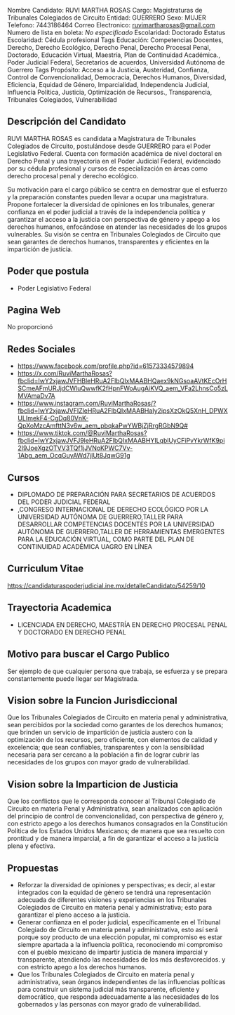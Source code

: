 Nombre Candidato: RUVI MARTHA ROSAS
Cargo: Magistraturas de Tribunales Colegiados de Circuito
Entidad: GUERRERO
Sexo: MUJER
Telefono: 7443186464
Correo Electronico: ruvimartharosas@gmail.com
Numero de lista en boleta: *No especificado*
Escolaridad: Doctorado
Estatus Escolaridad: Cédula profesional
Tags Educación: Competencias Docentes, Derecho, Derecho Ecológico, Derecho Penal, Derecho Procesal Penal, Doctorado, Educación Virtual, Maestría, Plan de Continuidad Académica., Poder Judicial Federal, Secretarios de acuerdos, Universidad Autónoma de Guerrero
Tags Propósito: Acceso a la Justicia, Austeridad, Confianza, Control de Convencionalidad, Democracia, Derechos Humanos, Diversidad, Eficiencia, Equidad de Género, Imparcialidad, Independencia Judicial, Influencia Política, Justicia, Optimización de Recursos., Transparencia, Tribunales Colegiados, Vulnerabilidad


## Descripción del Candidato 

RUVI MARTHA ROSAS es candidata a Magistratura de Tribunales Colegiados de Circuito, postulándose desde GUERRERO para el Poder Legislativo Federal. Cuenta con formación académica de nivel doctoral en Derecho Penal y una trayectoria en el Poder Judicial Federal, evidenciado por su cédula profesional y cursos de especialización en áreas como derecho procesal penal y derecho ecológico.

Su motivación para el cargo público se centra en demostrar que el esfuerzo y la preparación constantes pueden llevar a ocupar una magistratura.  Propone fortalecer la diversidad de opiniones en los tribunales, generar confianza en el poder judicial a través de la independencia política y garantizar el acceso a la justicia con perspectiva de género y apego a los derechos humanos, enfocándose en atender las necesidades de los grupos vulnerables.  Su visión se centra en Tribunales Colegiados de Circuito que sean garantes de derechos humanos, transparentes y eficientes en la impartición de justicia.


## Poder que postula

- Poder Legislativo Federal


## Pagina Web

No proporcionó


## Redes Sociales

- https://www.facebook.com/profile.php?id=61573334579894
- https://x.com/RuviMarthaRosas?fbclid=IwY2xjawJVFHBleHRuA2FlbQIxMAABHQaex9kNGsoaAVtKEcOrHSCmeAFmURJjdCWluQwwfK2fHpnFWoAugAiKVQ_aem_VFa2LhnsCo5zLMVAmaDv7A
- https://www.instagram.com/RuviMarthaRosas/?fbclid=IwY2xjawJVFIZleHRuA2FlbQIxMAABHaIy2ipsXzOkQ5XnH_DPWXULImekF4-CgDq80VnK-QpXoMzcAmfttN3v6w_aem_pbqkaPwYWBjZjRrgRGbN9Q#
- https://www.tiktok.com/@RuviMarthaRosas?fbclid=IwY2xjawJVFJ9leHRuA2FlbQIxMAABHYILqblUyCFiPvYkrWfK9pi2I9JoeXgzOTVV3TQf1jJVNoKPWC7Vv-1Abg_aem_OcqGuyAWd7jlUt8JqwG91g


## Cursos

- DIPLOMADO DE PREPARACIÓN PARA SECRETARIOS DE ACUERDOS DEL PODER JUDICIAL FEDERAL
- ,CONGRESO INTERNACIONAL DE DERECHO ECOLÓGICO POR LA UNIVERSIDAD AUTÓNOMA DE GUERRERO,TALLER PARA DESARROLLAR COMPETENCIAS DOCENTES POR LA UNIVERSIDAD AUTÓNOMA DE GUERRERO,TALLER DE HERRAMIENTAS EMERGENTES PARA LA EDUCACIÓN VIRTUAL, COMO PARTE DEL PLAN DE CONTINUIDAD ACADÉMICA UAGRO EN LÍNEA


## Curriculum Vitae

https://candidaturaspoderjudicial.ine.mx/detalleCandidato/54259/10


## Trayectoria Academica

- LICENCIADA EN DERECHO, MAESTRÍA EN DERECHO PROCESAL PENAL Y DOCTORADO EN DERECHO PENAL


## Motivo para buscar el Cargo Publico

Ser ejemplo de que cualquier persona que trabaja, se esfuerza y se prepara constantemente puede llegar ser Magistrada.


## Vision sobre la Funcion Jurisdiccional

Que los Tribunales Colegiados de Circuito en materia penal y administrativa, sean percibidos por la sociedad como garantes de los derechos humanos; que brinden un servicio de impartición de justicia austero con la optimización de los recursos, pero eficiente, con elementos de calidad y excelencia; que sean confiables, transparentes y con la sensibilidad necesaria para ser cercano a la población a fin de lograr cubrir las necesidades de los grupos con mayor grado de vulnerabilidad.


## Vision sobre la Imparticion de Justicia

Que los conflictos que le corresponda conocer al Tribunal Colegiado de Circuito en materia Penal y Administrativa, sean analizados con aplicación del principio de control de convencionalidad, con perspectiva de género y, con estricto apego a los derechos humanos consagrados en la Constitución Política de los Estados Unidos Mexicanos; de manera que sea resuelto con prontitud y de manera imparcial, a fin de garantizar el acceso a la justicia plena y efectiva.


## Propuestas

- Reforzar la diversidad de opiniones y perspectivas; es decir, al estar integrados con la equidad de género se tendrá una representación adecuada de diferentes visiones y experiencias en los Tribunales Colegiados de Circuito en materia penal y administrativa; esto para garantizar el pleno acceso a la justicia.
- Generar confianza en el poder judicial, específicamente en el Tribunal Colegiado de Circuito en materia penal y administrativa, esto así será porque soy producto de una elección popular, mi compromiso es estar siempre apartada a la influencia política, reconociendo mi compromiso con el pueblo mexicano de impartir justicia de manera imparcial y transparente, atendiendo las necesidades de los más desfavorecidos. y con estricto apego a los derechos humanos.
- Que los Tribunales Colegiados de Circuito en materia penal y administrativa, sean órganos independientes de las influencias políticas para construir un sistema judicial más transparente, eficiente y democrático, que responda adecuadamente a las necesidades de los gobernados y las personas con mayor grado de vulnerabilidad.

